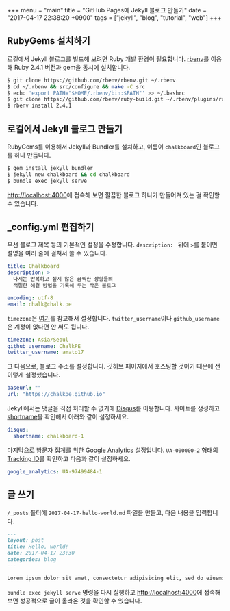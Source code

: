 +++
menu = "main"
title = "GitHub Pages에 Jekyll 블로그 만들기"
date = "2017-04-17 22:38:20 +0900"
tags = ["jekyll", "blog", "tutorial", "web"]
+++

## RubyGems 설치하기
로컬에서 Jekyll 블로그를 빌드해 보려면 Ruby 개발 환경이 필요합니다. [rbenv](https://github.com/rbenv/rbenv)를 이용해 Ruby 2.4.1 버전과 gem을 동시에 설치합니다.

```bash
$ git clone https://github.com/rbenv/rbenv.git ~/.rbenv
$ cd ~/.rbenv && src/configure && make -C src
$ echo 'export PATH="$HOME/.rbenv/bin:$PATH"' >> ~/.bashrc
$ git clone https://github.com/rbenv/ruby-build.git ~/.rbenv/plugins/ruby-build
$ rbenv install 2.4.1
```

## 로컬에서 Jekyll 블로그 만들기
RubyGems를 이용해서 Jekyll과 Bundler를 설치하고, 이름이 `chalkboard`인 블로그를 하나 만듭니다.
```bash
$ gem install jekyll bundler
$ jekyll new chalkboard && cd chalkboard
$ bundle exec jekyll serve
```

<http://localhost:4000>에 접속해 보면 깔끔한 블로그 하나가 만들어져 있는 걸 확인할 수 있습니다.

## \_config.yml 편집하기
우선 블로그 제목 등의 기본적인 설정을 수정합니다. `description: ` 뒤에 `>`를 붙이면 설명을 여러 줄에 걸쳐서 쓸 수 있습니다.

```yml
title: Chalkboard
description: >
  다시는 반복하고 싶지 않은 끔찍한 상황들의
  적절한 해결 방법을 기록해 두는 작은 블로그

encoding: utf-8
email: chalk@chalk.pe
```

`timezone`은 [여기](https://en.wikipedia.org/wiki/List_of_tz_database_time_zones)를 참고해서 설정합니다. `twitter_username`이나 `github_username`은 계정이 없다면 안 써도 됩니다.

```yml
timezone: Asia/Seoul
github_username: ChalkPE
twitter_username: amato17
```

그 다음으로, 블로그 주소를 설정합니다. 깃허브 페이지에서 호스팅할 것이기 때문에 전 이렇게 설정했습니다.

```yml
baseurl: ""
url: "https://chalkpe.github.io"
```

Jekyll에서는 댓글을 직접 처리할 수 없기에 [Disqus](https://disqus.com/admin/create/)를 이용합니다. 사이트를 생성하고 [shortname](https://help.disqus.com/customer/portal/articles/466208)을 확인해서 아래와 같이 설정하세요.

```yml
disqus:
  shortname: chalkboard-1
```

마지막으로 방문자 집계를 위한 [Google Analytics](http://analytics.google.com/) 설정입니다. `UA-000000-2` 형태의 [Tracking ID](https://support.google.com/analytics/answer/1008080)를 확인하고 다음과 같이 설정하세요.

```yml
google_analytics: UA-97499484-1
```

## 글 쓰기
`/_posts` 폴더에 `2017-04-17-hello-world.md` 파일을 만들고, 다음 내용을 입력합니다.

```markdown
---
layout: post
title: Hello, world!
date: 2017-04-17 23:30
categories: blog
---

Lorem ipsum dolor sit amet, consectetur adipisicing elit, sed do eiusmod tempor incididunt ut labore et dolore magna aliqua. Ut enim ad minim veniam, quis nostrud exercitation ullamco laboris nisi ut aliquip ex ea commodo consequat. Duis aute irure dolor in reprehenderit in voluptate velit esse cillum dolore eu fugiat nulla pariatur. Excepteur sint occaecat cupidatat non proident, sunt in culpa qui officia deserunt mollit anim id est laborum.
```

`bundle exec jekyll serve` 명령을 다시 실행하고 <http://localhost:4000>에 접속해 보면 성공적으로 글이 올라온 것을 확인할 수 있습니다.

